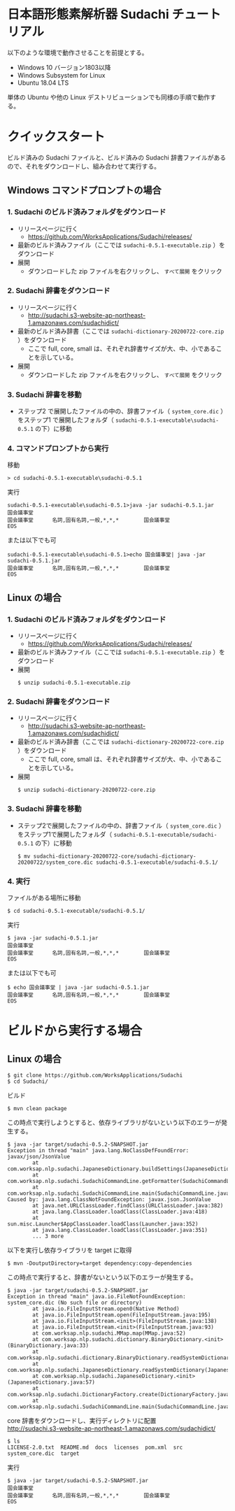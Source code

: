 # 日本語形態素解析器 Sudachi チュートリアル

以下のような環境で動作させることを前提とする。

- Windows 10 バージョン1803以降
- Windows Subsystem for Linux
- Ubuntu 18.04 LTS

単体の Ubuntu や他の Linux デストリビューションでも同様の手順で動作する。


# クイックスタート

ビルド済みの Sudachi ファイルと、ビルド済みの Sudachi 辞書ファイルがあるので、それをダウンロードし、組み合わせて実行する。


## Windows コマンドプロンプトの場合

### 1. Sudachi のビルド済みフォルダをダウンロード
- リリースページに行く
  - https://github.com/WorksApplications/Sudachi/releases/
- 最新のビルド済みファイル（ここでは `sudachi-0.5.1-executable.zip` ）をダウンロード
- 展開
  - ダウンロードした zip ファイルを右クリックし、 `すべて展開` をクリック
     
### 2. Sudachi 辞書をダウンロード
- リリースページに行く
  - http://sudachi.s3-website-ap-northeast-1.amazonaws.com/sudachidict/
- 最新のビルド済み辞書（ここでは `sudachi-dictionary-20200722-core.zip` ）をダウンロード
  - ここで full, core, small は、それぞれ辞書サイズが大、中、小であることを示している。
- 展開
  - ダウンロードした zip ファイルを右クリックし、 `すべて展開` をクリック
     
### 3. Sudachi 辞書を移動
- ステップ2 で展開したファイルの中の、辞書ファイル（ `system_core.dic` ）をステップ1 で展開したフォルダ（ `sudachi-0.5.1-executable\sudachi-0.5.1` の下）に移動


### 4. コマンドプロンプトから実行

移動
```
> cd sudachi-0.5.1-executable\sudachi-0.5.1
```
実行
```
sudachi-0.5.1-executable\sudachi-0.5.1>java -jar sudachi-0.5.1.jar
国会議事堂
国会議事堂      名詞,固有名詞,一般,*,*,*        国会議事堂
EOS
```
または以下でも可
```
sudachi-0.5.1-executable\sudachi-0.5.1>echo 国会議事堂| java -jar sudachi-0.5.1.jar
国会議事堂      名詞,固有名詞,一般,*,*,*        国会議事堂
EOS
```


## Linux の場合
### 1. Sudachi のビルド済みフォルダをダウンロード
- リリースページに行く
  - https://github.com/WorksApplications/Sudachi/releases/
- 最新のビルド済みファイル（ここでは `sudachi-0.5.1-executable.zip` ）をダウンロード
- 展開
  ```
  $ unzip sudachi-0.5.1-executable.zip
  ```
  
### 2. Sudachi 辞書をダウンロード
- リリースページに行く
  - http://sudachi.s3-website-ap-northeast-1.amazonaws.com/sudachidict/
- 最新のビルド済み辞書（ここでは `sudachi-dictionary-20200722-core.zip` ）をダウンロード
  - ここで full, core, small は、それぞれ辞書サイズが大、中、小であることを示している。
- 展開
  ```
  $ unzip sudachi-dictionary-20200722-core.zip
  ```
  
### 3. Sudachi 辞書を移動
- ステップ2で展開したファイルの中の、辞書ファイル（ `system_core.dic` ）をステップ1で展開したフォルダ（ `sudachi-0.5.1-executable/sudachi-0.5.1` の下）に移動
  ```
  $ mv sudachi-dictionary-20200722-core/sudachi-dictionary-20200722/system_core.dic sudachi-0.5.1-executable/sudachi-0.5.1/
  ```
  
### 4. 実行
ファイルがある場所に移動
```
$ cd sudachi-0.5.1-executable/sudachi-0.5.1/
```
実行
```
$ java -jar sudachi-0.5.1.jar
国会議事堂
国会議事堂      名詞,固有名詞,一般,*,*,*        国会議事堂
EOS
```
または以下でも可
```
$ echo 国会議事堂 | java -jar sudachi-0.5.1.jar
国会議事堂      名詞,固有名詞,一般,*,*,*        国会議事堂
EOS
```


# ビルドから実行する場合

## Linux の場合

```
$ git clone https://github.com/WorksApplications/Sudachi
$ cd Sudachi/
```
ビルド
```
$ mvn clean package
```
この時点で実行しようとすると、依存ライブラリがないという以下のエラーが発生する。
```
$ java -jar target/sudachi-0.5.2-SNAPSHOT.jar
Exception in thread "main" java.lang.NoClassDefFoundError: javax/json/JsonValue
        at com.worksap.nlp.sudachi.JapaneseDictionary.buildSettings(JapaneseDictionary.java:92)
        at com.worksap.nlp.sudachi.SudachiCommandLine.getFormatter(SudachiCommandLine.java:82)
        at com.worksap.nlp.sudachi.SudachiCommandLine.main(SudachiCommandLine.java:196)
Caused by: java.lang.ClassNotFoundException: javax.json.JsonValue
        at java.net.URLClassLoader.findClass(URLClassLoader.java:382)
        at java.lang.ClassLoader.loadClass(ClassLoader.java:418)
        at sun.misc.Launcher$AppClassLoader.loadClass(Launcher.java:352)
        at java.lang.ClassLoader.loadClass(ClassLoader.java:351)
        ... 3 more
```
以下を実行し依存ライブラリを target に取得
```
$ mvn -DoutputDirectory=target dependency:copy-dependencies
```
この時点で実行すると、辞書がないという以下のエラーが発生する。
```
$ java -jar target/sudachi-0.5.2-SNAPSHOT.jar
Exception in thread "main" java.io.FileNotFoundException: system_core.dic (No such file or directory)
        at java.io.FileInputStream.open0(Native Method)
        at java.io.FileInputStream.open(FileInputStream.java:195)
        at java.io.FileInputStream.<init>(FileInputStream.java:138)
        at java.io.FileInputStream.<init>(FileInputStream.java:93)
        at com.worksap.nlp.sudachi.MMap.map(MMap.java:52)
        at com.worksap.nlp.sudachi.dictionary.BinaryDictionary.<init>(BinaryDictionary.java:33)
        at com.worksap.nlp.sudachi.dictionary.BinaryDictionary.readSystemDictionary(BinaryDictionary.java:54)
        at com.worksap.nlp.sudachi.JapaneseDictionary.readSystemDictionary(JapaneseDictionary.java:109)
        at com.worksap.nlp.sudachi.JapaneseDictionary.<init>(JapaneseDictionary.java:57)
        at com.worksap.nlp.sudachi.DictionaryFactory.create(DictionaryFactory.java:81)
        at com.worksap.nlp.sudachi.SudachiCommandLine.main(SudachiCommandLine.java:202)
```
core 辞書をダウンロードし、実行ディレクトリに配置<br>
http://sudachi.s3-website-ap-northeast-1.amazonaws.com/sudachidict/
```
$ ls
LICENSE-2.0.txt  README.md  docs  licenses  pom.xml  src  system_core.dic  target
```
実行
```
$ java -jar target/sudachi-0.5.2-SNAPSHOT.jar
国会議事堂
国会議事堂      名詞,固有名詞,一般,*,*,*        国会議事堂
EOS
```
